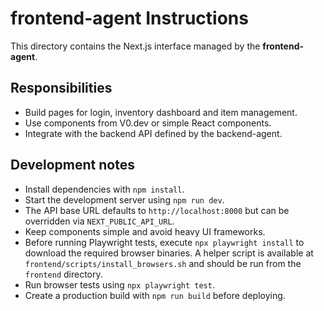 # frontend-agent Instructions

This directory contains the Next.js interface managed by the **frontend-agent**.

## Responsibilities
- Build pages for login, inventory dashboard and item management.
- Use components from V0.dev or simple React components.
- Integrate with the backend API defined by the backend-agent.

## Development notes
- Install dependencies with `npm install`.
- Start the development server using `npm run dev`.
- The API base URL defaults to `http://localhost:8000` but can be overridden via `NEXT_PUBLIC_API_URL`.
- Keep components simple and avoid heavy UI frameworks.
- Before running Playwright tests, execute `npx playwright install` to download the required browser binaries. A helper script is available at `frontend/scripts/install_browsers.sh` and should be run from the `frontend` directory.
- Run browser tests using `npx playwright test`.
- Create a production build with `npm run build` before deploying.

